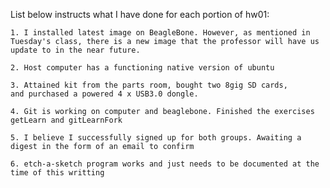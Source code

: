 List below instructs what I have done for each portion of hw01:

	1. I installed latest image on BeagleBone. However, as mentioned in 
	Tuesday's class, there is a new image that the professor will have us
	update to in the near future.

	2. Host computer has a functioning native version of ubuntu
	
	3. Attained kit from the parts room, bought two 8gig SD cards,
	and purchased a powered 4 x USB3.0 dongle.

	4. Git is working on computer and beaglebone. Finished the exercises
	getLearn and gitLearnFork

	5. I believe I successfully signed up for both groups. Awaiting a 
	digest in the form of an email to confirm

	6. etch-a-sketch program works and just needs to be documented at the 
	time of this writting	
